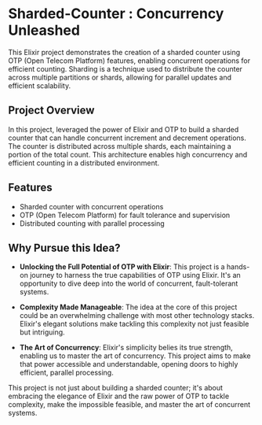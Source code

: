 # Sharded-Counter : Concurrency Unleashed

This Elixir project demonstrates the creation of a sharded counter using OTP (Open Telecom Platform) features, enabling concurrent operations for efficient counting. Sharding is a technique used to distribute the counter across multiple partitions or shards, allowing for parallel updates and efficient scalability.

## Project Overview

In this project, leveraged the power of Elixir and OTP to build a sharded counter that can handle concurrent increment and decrement operations. The counter is distributed across multiple shards, each maintaining a portion of the total count. This architecture enables high concurrency and efficient counting in a distributed environment.

## Features

- Sharded counter with concurrent operations
- OTP (Open Telecom Platform) for fault tolerance and supervision
- Distributed counting with parallel processing

## Why Pursue this Idea?

- **Unlocking the Full Potential of OTP with Elixir**: This project is a hands-on journey to harness the true capabilities of OTP using Elixir. It's an opportunity to dive deep into the world of concurrent, fault-tolerant systems.

- **Complexity Made Manageable**: The idea at the core of this project could be an overwhelming challenge with most other technology stacks. Elixir's elegant solutions make tackling this complexity not just feasible but intriguing.

- **The Art of Concurrency**: Elixir's simplicity belies its true strength, enabling us to master the art of concurrency. This project aims to make that power accessible and understandable, opening doors to highly efficient, parallel processing.

This project is not just about building a sharded counter; it's about embracing the elegance of Elixir and the raw power of OTP to tackle complexity, make the impossible feasible, and master the art of concurrent systems.